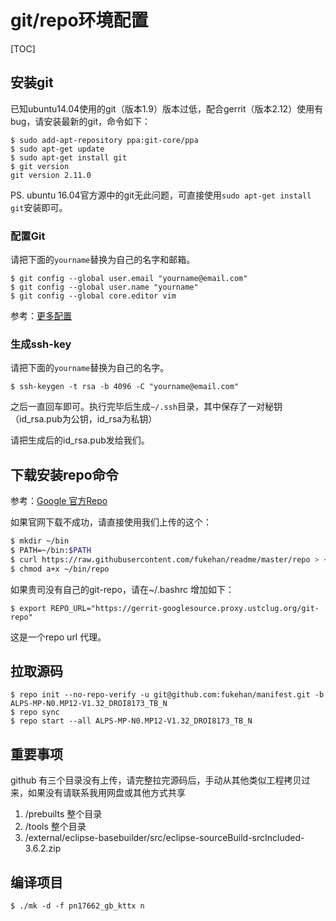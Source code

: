 # git/repo环境配置

[TOC]

## 安装git

已知ubuntu14.04使用的git（版本1.9）版本过低，配合gerrit（版本2.12）使用有bug，请安装最新的git，命令如下：

```
$ sudo add-apt-repository ppa:git-core/ppa
$ sudo apt-get update
$ sudo apt-get install git
$ git version
git version 2.11.0
```

PS. ubuntu 16.04官方源中的git无此问题，可直接使用`sudo apt-get install git`安装即可。

### 配置Git

请把下面的`yourname`替换为自己的名字和邮箱。

```
$ git config --global user.email "yourname@email.com"
$ git config --global user.name "yourname"
$ git config --global core.editor vim
```

参考：[更多配置](https://git-scm.com/book/zh/v2/%E8%87%AA%E5%AE%9A%E4%B9%89-Git-%E9%85%8D%E7%BD%AE-Git)

### 生成ssh-key

请把下面的`yourname`替换为自己的名字。

```
$ ssh-keygen -t rsa -b 4096 -C "yourname@email.com"
```

之后一直回车即可。执行完毕后生成`~/.ssh`目录，其中保存了一对秘钥（id_rsa.pub为公钥，id_rsa为私钥）

请把生成后的id_rsa.pub发给我们。

## 下载安装repo命令
参考：[Google 官方Repo](https://source.android.com/source/downloading)

如果官网下载不成功，请直接使用我们上传的这个：

```bash
$ mkdir ~/bin
$ PATH=~/bin:$PATH
$ curl https://raw.githubusercontent.com/fukehan/readme/master/repo > ~/bin/repo
$ chmod a+x ~/bin/repo
```

如果贵司没有自己的git-repo，请在~/.bashrc 增加如下：

```
$ export REPO_URL="https://gerrit-googlesource.proxy.ustclug.org/git-repo"
```

这是一个repo url 代理。



## 拉取源码

```
$ repo init --no-repo-verify -u git@github.com:fukehan/manifest.git -b ALPS-MP-N0.MP12-V1.32_DROI8173_TB_N
$ repo sync
$ repo start --all ALPS-MP-N0.MP12-V1.32_DROI8173_TB_N
```

## 重要事项

github 有三个目录没有上传，请完整拉完源码后，手动从其他类似工程拷贝过来，如果没有请联系我用网盘或其他方式共享

1. /prebuilts 整个目录
2. /tools 整个目录
3. /external/eclipse-basebuilder/src/eclipse-sourceBuild-srcIncluded-3.6.2.zip


## 编译项目

```
$ ./mk -d -f pn17662_gb_kttx n
```


